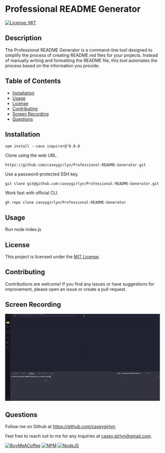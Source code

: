 
# Professional README Generator
[![License: MIT](https://img.shields.io/badge/License-MIT-yellow.svg?style=for-the-badge)](https://opensource.org/licenses/MIT)

## Description
The Professional README Generator is a command-line tool designed to simplify the process of creating README.md files for your projects. Instead of manually writing and formatting the README file, this tool automates the process based on the information you provide.

## Table of Contents
- [Installation](#installation)
- [Usage](#usage)
- [License](#license)
- [Contributing](#contributing)
- [Screen Recording](#screen-recording)
- [Questions](#questions)

## Installation
````
npm install --save inquirer@^8.0.0
````

Clone using the web URL.
````
https://github.com/caseygirlyn/Professional-README-Generator.git
````
Use a password-protected SSH key.
````
git clone git@github.com:caseygirlyn/Professional-README-Generator.git
````
Work fast with official CLI.
````
gh repo clone caseygirlyn/Professional-README-Generator
````

## Usage
Run node index.js

## License
This project is licensed under the [MIT License](LICENSE).

## Contributing
Contributions are welcome! If you find any issues or have suggestions for improvement, please open an issue or create a pull request.

## Screen Recording

![Home Page](./assets/Professional-README-Generator.gif)

## Questions
Follow me on Github at https://github.com/caseygirlyn.

Feel free to reach out to me for any inquiries at [casey.girlyn@gmail.com](mailto:casey.girlyn@gmail.com).

[![BuyMeACoffee](https://img.shields.io/badge/Buy%20Me%20a%20Coffee-ffdd00?style=for-the-badge&logo=buy-me-a-coffee&logoColor=black)](https://www.buymeacoffee.com/caseygirlyn)
[![NPM](https://img.shields.io/badge/NPM-%23CB3837.svg?style=for-the-badge&logo=npm&logoColor=white)](https://www.npmjs.com/)
[![NodeJS](https://img.shields.io/badge/node.js-6DA55F?style=for-the-badge&logo=node.js&logoColor=white)](https://nodejs.org/)
